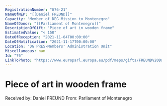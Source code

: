 ```yaml
---
RegistrationNumber: "G76-21"
NameOfMEP: "[[Daniel FREUND]]"
Capacity: "Member of DEG Mission to Montenegro"
NameOfDonor: "[[Parliament of Montenegro]]"
DescriptionOfGift: "Piece of art in wooden frame"
EstimatedValue: "< 150"
DateOfReception: "2021-11-04T00:00:00"
DateOfNotification: "2021-11-17T00:00:00"
Location: "DG PRES-Members' Administration Unit"
Miscellaneous: nan
Id: "76"
LinkToPhoto: "https://www.europarl.europa.eu/pdf/meps/gifts/FREUND%20Daniel_G76-21.jpg#"
---
```


# Piece of art in wooden frame

Received by: Daniel FREUND
From: Parliament of Montenegro
